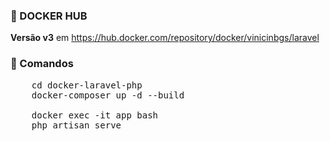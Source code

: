### :whale: DOCKER HUB

**Versão v3** em https://hub.docker.com/repository/docker/vinicinbgs/laravel

### :pencil: Comandos
<pre>
    cd docker-laravel-php
    docker-composer up -d --build
    
    docker exec -it app bash
    php artisan serve
</pre>
